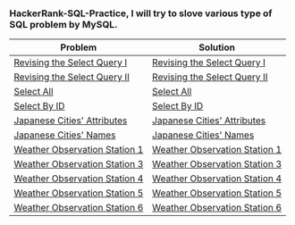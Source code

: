 ### HackerRank-SQL-Practice, I will try to slove various type of SQL problem by MySQL.
| Problem | Solution |
| ------- | -------- |
| [Revising the Select Query I](https://www.hackerrank.com/challenges/revising-the-select-query/problem?isFullScreen=true) | [Revising the Select Query I](https://github.com/SohagMollik/HackerRank-SQL-Practice/blob/main/Solution/Revising%20the%20Select%20Query%20I.txt) |
| [Revising the Select Query II](https://www.hackerrank.com/challenges/revising-the-select-query-2/problem?isFullScreen=true) | [Revising the Select Query II](https://github.com/SohagMollik/HackerRank-SQL-Practice/blob/main/Solution/Revising%20the%20Select%20Query%20II.txt) |
| [Select All](https://www.hackerrank.com/challenges/select-all-sql/problem?isFullScreen=true&h_r=next-challenge&h_v=zen) | [Select All](https://github.com/SohagMollik/HackerRank-SQL-Practice/blob/main/Solution/Select%20All.txt) |
| [Select By ID](https://www.hackerrank.com/challenges/select-by-id/problem?isFullScreen=true&h_r=next-challenge&h_v=zen&h_r=next-challenge&h_v=zen) | [Select By ID](https://github.com/SohagMollik/HackerRank-SQL-Practice/blob/main/Solution/Select%20By%20ID.txt) |
| [Japanese Cities' Attributes](https://www.hackerrank.com/challenges/japanese-cities-attributes/problem?isFullScreen=true) | [Japanese Cities' Attributes](https://github.com/SohagMollik/HackerRank-SQL-Practice/blob/main/Solution/Japanese%20Cities'%20Attributes.txt) |
| [Japanese Cities' Names](https://www.hackerrank.com/challenges/japanese-cities-name/problem?isFullScreen=true&h_r=next-challenge&h_v=zen) | [Japanese Cities' Names](https://github.com/SohagMollik/HackerRank-SQL-Practice/blob/main/Solution/Japanese%20Cities'%20Names.txt) |
| [Weather Observation Station 1](https://www.hackerrank.com/challenges/weather-observation-station-1/problem?isFullScreen=true&h_r=next-challenge&h_v=zen&h_r=next-challenge&h_v=zen) | [Weather Observation Station 1](https://github.com/SohagMollik/HackerRank-SQL-Practice/blob/main/Solution/Weather%20Observation%20Station%201.txt) |
| [Weather Observation Station 3](https://www.hackerrank.com/challenges/weather-observation-station-3/problem?isFullScreen=true&h_r=next-challenge&h_v=zen&h_r=next-challenge&h_v=zen&h_r=next-challenge&h_v=zen) | [Weather Observation Station 3](https://github.com/SohagMollik/HackerRank-SQL-Practice/blob/main/Solution/Weather%20Observation%20Station%203.txt) |  
| [Weather Observation Station 4](https://www.hackerrank.com/challenges/weather-observation-station-4/problem?isFullScreen=true&h_r=next-challenge&h_v=zen&h_r=next-challenge&h_v=zen&h_r=next-challenge&h_v=zen&h_r=next-challenge&h_v=zen) | [Weather Observation Station 4](https://github.com/SohagMollik/HackerRank-SQL-Practice/blob/main/Solution/Weather%20Observation%20Station%204.txt) |
| [Weather Observation Station 5](https://www.hackerrank.com/challenges/weather-observation-station-5/problem?isFullScreen=true&h_r=next-challenge&h_v=zen&h_r=next-challenge&h_v=zen&h_r=next-challenge&h_v=zen&h_r=next-challenge&h_v=zen&h_r=next-challenge&h_v=zen) | [Weather Observation Station 5](https://github.com/SohagMollik/HackerRank-SQL-Practice/blob/main/Solution/Weather%20Observation%20Station%205.txt) | 
| [Weather Observation Station 6](https://www.hackerrank.com/challenges/weather-observation-station-6/problem?isFullScreen=true&h_r=next-challenge&h_v=zen&h_r=next-challenge&h_v=zen&h_r=next-challenge&h_v=zen&h_r=next-challenge&h_v=zen&h_r=next-challenge&h_v=zen&h_r=next-challenge&h_v=zen) | [Weather Observation Station 6](https://github.com/SohagMollik/HackerRank-SQL-Practice/blob/main/Solution/Weather%20Observation%20Station%206.txt) |
